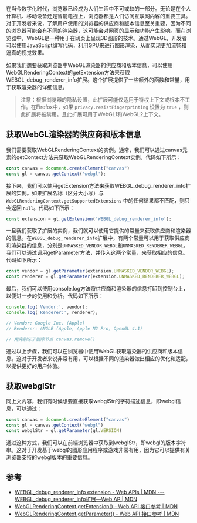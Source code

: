 在当今数字化时代，浏览器已经成为人们生活中不可或缺的一部分。无论是在个人计算机、移动设备还是智能电视上，浏览器都是人们访问互联网内容的重要工具。对于开发者来说，了解用户使用的浏览器的供应商和版本信息至关重要，因为不同的浏览器可能会有不同的渲染器，这可能会对网页的显示和功能产生影响。而在浏览器中，WebGL是一种用于在网页上呈现3D图形的技术。通过WebGL，开发者可以使用JavaScript编写代码，利用GPU来进行图形渲染，从而实现更加流畅和逼真的视觉效果。

如果我们想要获取浏览器中WebGL渲染器的供应商和版本信息，可以使用WebGLRenderingContext的getExtension方法来获取WEBGL_debug_renderer_info扩展。这个扩展提供了一些额外的函数和常量，用于获取渲染器的详细信息。

> 注意：根据浏览器的隐私设置，此扩展可能仅适用于特权上下文或根本不工作。在Firefox中，如果 `privacy.resistFingerprinting` 设置为 `true` ，则此扩展将被禁用。且此扩展可用于WebGL1和WebGL2上下文。

## 获取WebGL渲染器的供应商和版本信息

我们需要获取WebGLRenderingContext的实例。通常，我们可以通过canvas元素的getContext方法来获取WebGLRenderingContext实例。代码如下所示：

```js
const canvas = document.createElement("canvas")
const gl = canvas.getContext('webgl');
```

接下来，我们可以使用getExtension方法来获取WEBGL_debug_renderer_info扩展的实例。如果扩展名称（区分大小写）与 `WebGLRenderingContext.getSupportedExtensions` 中的任何结果都不匹配，则只会返回 `null`。代码如下所示：

```js
const extension = gl.getExtension('WEBGL_debug_renderer_info');
```

一旦我们获取了扩展的实例，我们就可以使用它提供的常量来获取供应商和渲染器的信息。在`WEBGL_debug_renderer_info`扩展中，有两个常量可以用于获取供应商和渲染器的信息，分别是`UNMASKED_VENDOR_WEBGL`和`UNMASKED_RENDERER_WEBGL`。我们可以通过调用getParameter方法，并传入这两个常量，来获取相应的信息。代码如下所示：

```js
const vendor = gl.getParameter(extension.UNMASKED_VENDOR_WEBGL);
const renderer = gl.getParameter(extension.UNMASKED_RENDERER_WEBGL);
```

最后，我们可以使用console.log方法将供应商和渲染器的信息打印到控制台上，以便进一步的使用和分析。代码如下所示：

```js
console.log('Vendor:', vendor);
console.log('Renderer:', renderer);

// Vendor: Google Inc. (Apple)
// Renderer: ANGLE (Apple, Apple M2 Pro, OpenGL 4.1)

// 用完别忘了删除节点 canvas.remove()
```

通过以上步骤，我们可以在浏览器中使用WebGL获取渲染器的供应商和版本信息。这对于开发者来说非常有用，可以根据不同的渲染器做出相应的优化和适配，以提供更好的用户体验。

## 获取webglStr

同上文内容，我们有时候想要直接获取webglStr的字符描述信息，即webgl信息，可以通过：

```js
const canvas = document.createElement("canvas")
const gl = canvas.getContext("webgl")
const webglStr = gl.getParameter(gl.VERSION)
```

通过这种方式，我们可以在前端浏览器中获取到webglStr，即webgl的版本字符串。这对于开发基于webgl的图形应用程序或游戏非常有用，因为它可以提供有关浏览器支持的webgl版本的重要信息。
## 参考

- [WEBGL_debug_renderer_info extension - Web APIs | MDN --- WEBGL_debug_renderer_info扩展—Web API| MDN](https://developer.mozilla.org/en-US/docs/Web/API/WEBGL_debug_renderer_info)
- [WebGLRenderingContext.getExtension() - Web API 接口参考 | MDN](https://developer.mozilla.org/zh-CN/docs/Web/API/WebGLRenderingContext/getExtension)
- [WebGLRenderingContext.getParameter() - Web API 接口参考 | MDN](https://developer.mozilla.org/zh-CN/docs/Web/API/WebGLRenderingContext/getParameter)